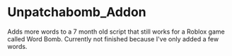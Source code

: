 # Unpatchabomb_Addon
Adds more words to a 7 month old script that still works for a Roblox game called Word Bomb. Currently not finished because I've only added a few words.
